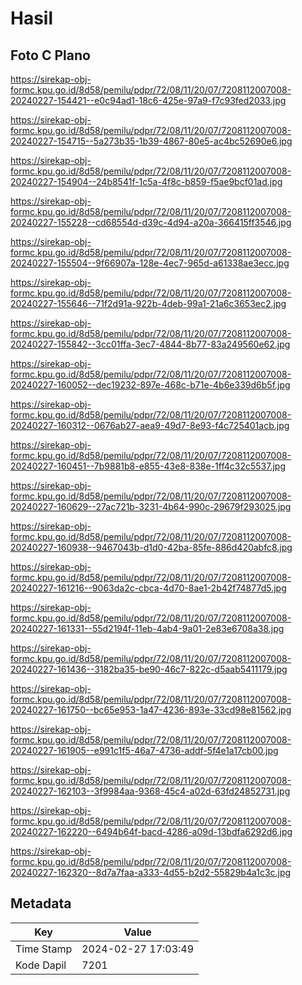 # Hasil

## Foto C Plano

https://sirekap-obj-formc.kpu.go.id/8d58/pemilu/pdpr/72/08/11/20/07/7208112007008-20240227-154421--e0c94ad1-18c6-425e-97a9-f7c93fed2033.jpg

https://sirekap-obj-formc.kpu.go.id/8d58/pemilu/pdpr/72/08/11/20/07/7208112007008-20240227-154715--5a273b35-1b39-4867-80e5-ac4bc52690e6.jpg

https://sirekap-obj-formc.kpu.go.id/8d58/pemilu/pdpr/72/08/11/20/07/7208112007008-20240227-154904--24b8541f-1c5a-4f8c-b859-f5ae9bcf01ad.jpg

https://sirekap-obj-formc.kpu.go.id/8d58/pemilu/pdpr/72/08/11/20/07/7208112007008-20240227-155228--cd68554d-d39c-4d94-a20a-366415ff3546.jpg

https://sirekap-obj-formc.kpu.go.id/8d58/pemilu/pdpr/72/08/11/20/07/7208112007008-20240227-155504--9f66907a-128e-4ec7-965d-a61338ae3ecc.jpg

https://sirekap-obj-formc.kpu.go.id/8d58/pemilu/pdpr/72/08/11/20/07/7208112007008-20240227-155646--71f2d91a-922b-4deb-99a1-21a6c3653ec2.jpg

https://sirekap-obj-formc.kpu.go.id/8d58/pemilu/pdpr/72/08/11/20/07/7208112007008-20240227-155842--3cc01ffa-3ec7-4844-8b77-83a249560e62.jpg

https://sirekap-obj-formc.kpu.go.id/8d58/pemilu/pdpr/72/08/11/20/07/7208112007008-20240227-160052--dec19232-897e-468c-b71e-4b6e339d6b5f.jpg

https://sirekap-obj-formc.kpu.go.id/8d58/pemilu/pdpr/72/08/11/20/07/7208112007008-20240227-160312--0676ab27-aea9-49d7-8e93-f4c725401acb.jpg

https://sirekap-obj-formc.kpu.go.id/8d58/pemilu/pdpr/72/08/11/20/07/7208112007008-20240227-160451--7b9881b8-e855-43e8-838e-1ff4c32c5537.jpg

https://sirekap-obj-formc.kpu.go.id/8d58/pemilu/pdpr/72/08/11/20/07/7208112007008-20240227-160629--27ac721b-3231-4b64-990c-29679f293025.jpg

https://sirekap-obj-formc.kpu.go.id/8d58/pemilu/pdpr/72/08/11/20/07/7208112007008-20240227-160938--9467043b-d1d0-42ba-85fe-886d420abfc8.jpg

https://sirekap-obj-formc.kpu.go.id/8d58/pemilu/pdpr/72/08/11/20/07/7208112007008-20240227-161216--9063da2c-cbca-4d70-8ae1-2b42f74877d5.jpg

https://sirekap-obj-formc.kpu.go.id/8d58/pemilu/pdpr/72/08/11/20/07/7208112007008-20240227-161331--55d2194f-11eb-4ab4-9a01-2e83e6708a38.jpg

https://sirekap-obj-formc.kpu.go.id/8d58/pemilu/pdpr/72/08/11/20/07/7208112007008-20240227-161436--3182ba35-be90-46c7-822c-d5aab5411179.jpg

https://sirekap-obj-formc.kpu.go.id/8d58/pemilu/pdpr/72/08/11/20/07/7208112007008-20240227-161750--bc65e953-1a47-4236-893e-33cd98e81562.jpg

https://sirekap-obj-formc.kpu.go.id/8d58/pemilu/pdpr/72/08/11/20/07/7208112007008-20240227-161905--e991c1f5-46a7-4736-addf-5f4e1a17cb00.jpg

https://sirekap-obj-formc.kpu.go.id/8d58/pemilu/pdpr/72/08/11/20/07/7208112007008-20240227-162103--3f9984aa-9368-45c4-a02d-63fd24852731.jpg

https://sirekap-obj-formc.kpu.go.id/8d58/pemilu/pdpr/72/08/11/20/07/7208112007008-20240227-162220--6494b64f-bacd-4286-a09d-13bdfa6292d6.jpg

https://sirekap-obj-formc.kpu.go.id/8d58/pemilu/pdpr/72/08/11/20/07/7208112007008-20240227-162320--8d7a7faa-a333-4d55-b2d2-55829b4a1c3c.jpg


## Metadata

| Key        | Value               |
| ---------- | ------------------- |
| Time Stamp | 2024-02-27 17:03:49 |
| Kode Dapil | 7201                |



